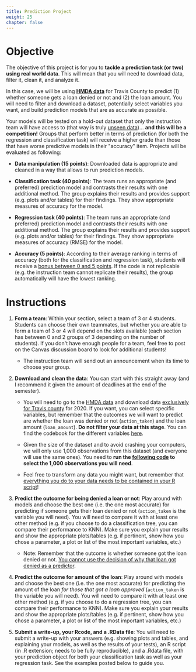 ```yaml
---
title: Prediction Project
weight: 25
chapter: false
---
```


# Objective

The objective of this project is for you to **tackle a prediction task (or two) using real world data**. This will mean that you will need to download data, filter it, clean it, and analyze it. 

In this case, we will be using **[HMDA data](https://ffiec.cfpb.gov/data-browser/)** for Travis County to predict (1) whether someone gets a loan denied or not and (2) the loan amount. You will need to filter and download a dataset, potentially select variables you want, and build prediction models that are as accurate as possible.

Your models will be tested on a hold-out dataset that only the instruction team will have access to (that way is truly <u>unseen data</u>)... **and this will be a competition!** Groups that perform better in terms of prediction (for both the regression and classification task) will receive a higher grade than those that have worse predictive models in their "accuracy" item. Projects will be evaluated as following:

- **Data manipulation (15 points)**: Downloaded data is appropriate and cleaned in a way that allows to run prediction models.

- **Classification task (40 points)**: The team runs an appropriate (and preferred) prediction model and contrasts their results with one additional method. The group explains their results and provides support (e.g. plots and/or tables) for their findings. They show appropriate measures of accuracy for the model.

- **Regression task (40 points)**: The team runs an appropriate (and preferred) prediction model and contrasts their results with one additional method. The group explains their results and provides support (e.g. plots and/or tables) for their findings. They show appropriate measures of accuracy (RMSE) for the model.

- **Accuracy (5 points)**: According to their average ranking in terms of accuracy (both for the classification and regression task), students will receive a <u>bonus between 0 and 5 points</u>. If the code is not replicable (e.g. the instruction team cannot replicate their results), the group automatically will have the lowest ranking.

# Instructions

1. **Form a team**: Within your section, select a team of 3 or 4 students. Students can choose their own teammates, but whether you are able to form a team of 3 or 4 will depend on the slots available (each section has between 0 and 2 groups of 3 depending on the number of students). If you don't have enough people for a team, feel free to post on the Canvas discussion board to look for additional students!
	
	- The instruction team will send out an announcement when its time to choose your group.

2. **Download and clean the data**: You can start with this straight away (and I recommend it given the amount of deadlines at the end of the semester). 
	
	- You will need to go to the [HMDA data](https://ffiec.cfpb.gov/data-browser/) and download data <u>exclusively for Travis county</u> for 2020. If you want, you can select specific variables, but remember that the outcomes we will want to predict are whether the loan was denied or not (`action_taken`) and the loan amount (`loan_amount`). **Do not filter your data at this stage**. You can find the codebook for the different variables [here](https://ffiec.cfpb.gov/documentation/2021/lar-data-fields/).

	- Given the size of the dataset and to avoid crashing your computers, we will only use 1,000 observations from this dataset (and everyone will use the same ones). You need to **run the [following code](https://raw.githubusercontent.com/maibennett/sta235/main/exampleSite/content/Assignments/Project/code/STA235H_f2021_prediction_project.R) to select the 1,000 observations you will need**.

	- Feel free to transform any data you might want, but remember that <u>everything you do to your data needs to be contained in your R script</u>!

3. **Predict the outcome for being denied a loan or not**: Play around with models and choose the best one (i.e. the one most accurate) for predicting if someone gets their loan denied or not (`action_taken` is the variable you will need). You will need to compare it with at least one other method (e.g. if you choose to do a classification tree, you can compare their performance to KNN). Make sure you explain your results and show the appropriate plots/tables (e.g. if pertinent, show how you chose a parameter, a plot or list of the most important variables, etc.)
	- Note: Remember that the outcome is whether someone got the loan denied or not. <u>You cannot use the decision of why that loan got denied as a predictor</u>.

4. **Predict the outcome for amount of the loan**: Play around with models and choose the best one (i.e. the one most accurate) for predicting the amount of the loan *for those that got a loan approved* (`action_taken` is the variable you will need). You will need to compare it with at least one other method (e.g. if you choose to do a regression tree, you can compare their performance to KNN). Make sure you explain your results and show the appropriate plots/tables (e.g. if pertinent, show how you chose a parameter, a plot or list of the most important variables, etc.)

5. **Submit a write-up, your Rcode, and a .RData file**: You will need to submit a write-up with your answers (e.g. showing plots and tables, and explaining your models, as well as the results of your tests), an R script (in .R extension; needs to be fully reproducible), and a .Rdata file, with your prediction object for both your classification task as well as your regression task. See the examples posted below to guide you.
